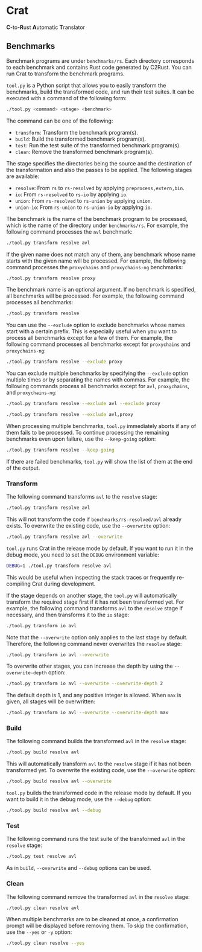 # Crat

**C**-to-**R**ust **A**utomatic **T**ranslator

## Benchmarks

Benchmark programs are under `benchmarks/rs`. Each directory corresponds to each
benchmark and contains Rust code generated by C2Rust. You can run Crat to
transform the benchmark programs.

`tool.py` is a Python script that allows you to easily transform the benchmarks,
build the transformed code, and run their test suites. It can be executed with a
command of the following form:

```bash
./tool.py <command> <stage> <benchmark>
```

The command can be one of the following:

* `transform`: Transform the benchmark program(s).
* `build`: Build the transformed benchmark program(s).
* `test`: Run the test suite of the transformed benchmark program(s).
* `clean`: Remove the transformed benchmark program(s).

The stage specifies the directories being the source and the destination of the
transformation and also the passes to be applied. The following stages are
available:

* `resolve`: From `rs` to `rs-resolved` by applying `preprocess,extern,bin`.
* `io`: From `rs-resolved` to `rs-io` by applying `io`.
* `union`: From `rs-resolved` to `rs-union` by applying `union`.
* `union-io`: From `rs-union` to `rs-union-io` by applying `io`.

The benchmark is the name of the benchmark program to be processed, which is the
name of the directory under `benchmarks/rs`. For example, the following command
processes the `avl` benchmark:

```bash
./tool.py transform resolve avl
```

If the given name does not match any of them, any benchmark whose name starts
with the given name will be processed. For example, the following command
processes the `proxychains` and `proxychains-ng` benchmarks:

```bash
./tool.py transform resolve proxy
```

The benchmark name is an optional argument. If no benchmark is specified, all
benchmarks will be processed. For example, the following command processes all
benchmarks:

```bash
./tool.py transform resolve
```

You can use the `--exclude` option to exclude benchmarks whose names start with
a certain prefix. This is especially useful when you want to process all
benchmarks except for a few of them. For example, the following command
processes all benchmarks except for `proxychains` and `proxychains-ng`:

```bash
./tool.py transform resolve --exclude proxy
```

You can exclude multiple benchmarks by specifying the `--exclude` option
multiple times or by separating the names with commas. For example, the
following commands process all benchmarks except for `avl`, `proxychains`, and
`proxychains-ng`:

```bash
./tool.py transform resolve --exclude avl --exclude proxy
```

```bash
./tool.py transform resolve --exclude avl,proxy
```

When processing multiple benchmarks, `tool.py` immediately aborts if any of them
fails to be processed. To continue processing the remaining benchmarks even upon
failure, use the `--keep-going` option:

```bash
./tool.py transform resolve --keep-going
```

If there are failed benchmarks, `tool.py` will show the list of them at the end
of the output.

### Transform

The following command transforms `avl` to the `resolve` stage:

```bash
./tool.py transform resolve avl
```

This will not transform the code if `benchmarks/rs-resolved/avl` already exists.
To overwrite the existing code, use the `--overwrite` option:

```bash
./tool.py transform resolve avl --overwrite
```

`tool.py` runs Crat in the release mode by default. If you want to run it in the
debug mode, you need to set the `DEBUG` environment variable:

```bash
DEBUG=1 ./tool.py transform resolve avl
```

This would be useful when inspecting the stack traces or frequently re-compiling
Crat during development.

If the stage depends on another stage, the `tool.py` will automatically
transform the required stage first if it has not been transformed yet. For
example, the following command transforms `avl` to the `resolve` stage if
necessary, and then transforms it to the `io` stage:

```bash
./tool.py transform io avl
```

Note that the `--overwrite` option only applies to the last stage by default.
Therefore, the following command never overwrites the `resolve` stage:

```bash
./tool.py transform io avl --overwrite
```

To overwrite other stages, you can increase the depth by using the
`--overwrite-depth` option:

```bash
./tool.py transform io avl --overwrite --overwrite-depth 2
```

The default depth is 1, and any positive integer is allowed. When `max` is
given, all stages will be overwritten:

```bash
./tool.py transform io avl --overwrite --overwrite-depth max
```

### Build

The following command builds the transformed `avl` in the `resolve` stage:

```bash
./tool.py build resolve avl
```

This will automatically transform `avl` to the `resolve` stage if it has not
been transformed yet. To overwrite the existing code, use the `--overwrite`
option:

```bash
./tool.py build resolve avl --overwrite
```

`tool.py` builds the transformed code in the release mode by default. If you
want to build it in the debug mode, use the `--debug` option:

```bash
./tool.py build resolve avl --debug
```

### Test

The following command runs the test suite of the transformed `avl` in the
`resolve` stage:

```bash
./tool.py test resolve avl
```

As in `build`, `--overwrite` and `--debug` options can be used.

### Clean

The following command remove the transformed `avl` in the `resolve` stage:

```bash
./tool.py clean resolve avl
```

When multiple benchmarks are to be cleaned at once, a confirmation prompt will
be displayed before removing them. To skip the confirmation, use the `--yes` or
`-y` option:

```bash
./tool.py clean resolve --yes
```
